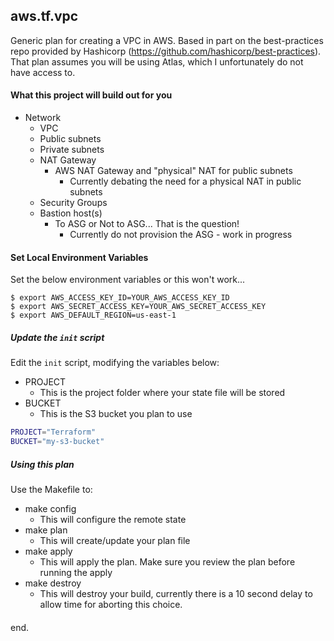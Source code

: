 ## aws.tf.vpc
Generic plan for creating a VPC in AWS. Based in part on the best-practices repo provided by Hashicorp (https://github.com/hashicorp/best-practices). That plan assumes you will be using Atlas, which I unfortunately do not have access to.


#### What this project will build out for you
- Network
  - VPC
  - Public subnets
  - Private subnets
  - NAT Gateway
    - AWS NAT Gateway and "physical" NAT for public subnets
      - Currently debating the need for a physical NAT in public subnets
  - Security Groups
  - Bastion host(s)
    - To ASG or Not to ASG... That is the question!
      - Currently do not provision the ASG - work in progress

#### Set Local Environment Variables
Set the below environment variables or this won't work...

    $ export AWS_ACCESS_KEY_ID=YOUR_AWS_ACCESS_KEY_ID
    $ export AWS_SECRET_ACCESS_KEY=YOUR_AWS_SECRET_ACCESS_KEY
    $ export AWS_DEFAULT_REGION=us-east-1

##### Update the `init` script
Edit the `init` script, modifying the variables below:
- PROJECT
  - This is the project folder where your state file will be stored
- BUCKET
  - This is the S3 bucket you plan to use

```sh
PROJECT="Terraform"
BUCKET="my-s3-bucket"
```

##### Using this plan
Use the Makefile to:
- make config
  - This will configure the remote state
- make plan
  - This will create/update your plan file
- make apply
  - This will apply the plan. Make sure you review the plan before running the apply
- make destroy
  - This will destroy your build, currently there is a 10 second delay to allow time for aborting this choice.


####
end.
